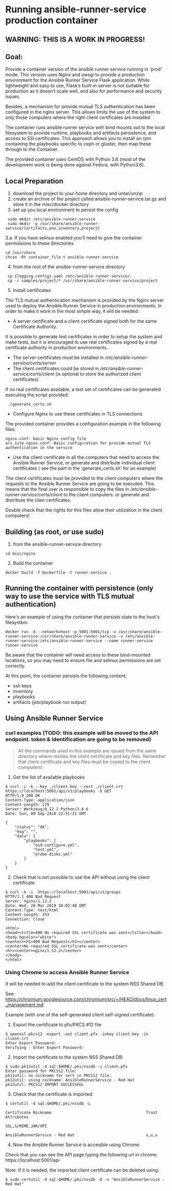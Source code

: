 # Running ansible-runner-service production container

## WARNING: THIS IS A WORK IN PROGRESS!

## Goal:
Provide a container version of the ansible runner service running in 'prod' mode.
This version uses Nginx and uwsgi to provide a production environment for the
Ansible Runner Service Flask application.
While lightweight and easy to use, Flask’s built-in server is not suitable for
production as it doesn’t scale well, and also for performance and security issues.

Besides, a mechanism for provide mutual TLS authentication has been configured in the nginx server.
This allows limits the use of the system to only those computers where the right client certificates are installed

The container runs ansible runner service with bind mounts out to the local filesystem
to provide runtime, playbooks and artifacts persistence, and access to SSl certificates.
This approach allows you to install an rpm containing the playbooks specific to ceph or gluster, then map these
through to the Container.

The provided container uses CentOS with Python 3.6 (most of the development work is being done against Fedora, with Python3.6).

## Local Preparation
1. download the project to your home directory and untar/unzip
2. create an archive of the project called ansible-runner-service.tar.gz and
store it in the misc/docker directory
3. set up you local environment to persist the config
```
 sudo mkdir /etc/ansible-runner-service
 sudo mkdir -p /usr/share/ansible-runner-service/{artifacts,env,inventory,project}
```
3.a. If you have selinux enabled you'll need to give the container permissions to these directories
```
cd /usr/share
chcon -Rt container_file_t ansible-runner-service
```
4. from the root of the ansible-runner-service directory
```
 cp {logging,config}.yaml /etc/ansible-runner-service/.
 cp -r samples/project/* /usr/share/ansible-runner-service/project
```

5. Install certificates

The TLS mutual authentication mechanism is provided by the Nginx server used to deploy the Ansible Runner Service in production environments.
In order to make it work in the most simple way, it will be needed:

- A server certificate and a client certificate signed both for the same Certificate Authority.

It is possible to generate test certificates in order to setup the system and make tests, but it is encouraged to use real certificates signed by a real certificate authority in production environments.

* The server certificates must be installed in */etc/ansible-runner-service/certs/server*
* The client certificates could be stored in */etc/ansible-runner-service/certs/client* (is optional to store the authorized client certificates)

If no real certificates available, a test set of certificates can be generated executing the script provided:

```
 ./generate_certs.sh

```

- Configure Nginx to use these certificates in TLS connections

The provided container provides a configuration example in the following files:
```
nginx.conf: basic Nginx config file
ars_site_nginx.conf: Basic configuration for provide mutual TLS authentication in the service
```

- Use the client certificate in all the computers that need to access the Ansible Runner Service, or generate and distribute individual client certificates ( see the <client> part in the 'generate_certs.sh' for an example)

The client certificates must be provided to the client computers where the requests to the Ansible Runner Service are going to be executed. This means that the final user is responsible to copy the files in */etc/ansible-runner-service/certs/client* to the client computers. or generate and distribute the clien certificates.

Double check that the rights for this files allow their utilization in the client computers!


## Building (as root, or use sudo)
1. from the ansible-runner-service directory
```
cd misc/nginx
```
2. Build the container
```
docker build -f Dockerfile -t runner-service .
```

## Running the container with persistence (only way to use the service with TLS mutual authentication)
Here's an example of using the container that persists state to the host's filesystem.
```
docker run -d --network=host -p 5001:5001/tcp -v /usr/share/ansible-runner-service:/usr/share/ansible-runner-service -v /etc/ansible-runner-service:/etc/ansible-runner-service --name runner-service runner-service
```

Be aware that the container will need access to these bind-mounted locations, so you may need to ensure file and selinux permissions are set correctly.

At this point, the container persists the following content;
- ssh keys
- inventory
- playbooks
- artifacts (job/playbook run output)

## Using Ansible Runner Service

### curl examples (TODO: this example will be moved to the API endpoint. token & identification are going to be removed)

> All the commands used in this example are issued from the same directory where resides the client certificate and key files.
> Remember that client certificate and key files must be copied to the client computers!.

1. Get the list of available playbooks
```
$ curl -i -k --key ./client.key --cert ./client.crt https://localhost:5001/api/v1/playbooks -X GET
HTTP/1.0 200 OK
Content-Type: application/json
Content-Length: 179
Server: Werkzeug/0.12.2 Python/3.6.6
Date: Sun, 09 Sep 2018 22:51:21 GMT

{
    "status": "OK",
    "msg": "",
    "data": {
        "playbooks": [
            "osd-configure.yml",
            "test.yml",
            "probe-disks.yml"
        ]
    }
}
```

2. Check that is not possible to use the API without using the client certificate
```
$ curl -k -i  https://localhost:5001/api/v1/groups
HTTP/1.1 400 Bad Request
Server: nginx/1.12.2
Date: Wed, 20 Mar 2019 10:02:48 GMT
Content-Type: text/html
Content-Length: 253
Connection: close

<html>
<head><title>400 No required SSL certificate was sent</title></head>
<body bgcolor="white">
<center><h1>400 Bad Request</h1></center>
<center>No required SSL certificate was sent</center>
<hr><center>nginx/1.12.2</center>
</body>
</html>
```

### Using Chrome to access Ansible Runner Service

It will be needed to add the client certificate to the system NSS Shared DB.

See: https://chromium.googlesource.com/chromium/src/+/HEAD/docs/linux_cert_management.md

Example (with one of the self-generated client self-signed certificate):


1. Export the certificate to pfx/PKCS #12 file
```
$ openssl pkcs12 -export -out client.pfx -inkey client.key -in client.crt
Enter Export Password:
Verifying - Enter Export Password:
```

2. Import the certificate to the system NSS Shared DB:
```
$ sudo pk12util -d sql:$HOME/.pki/nssdb -i client.pfx
Enter password for PKCS12 file:
pk12util: no nickname for cert in PKCS12 file.
pk12util: using nickname: AnsibleRunnerService - Red Hat
pk12util: PKCS12 IMPORT SUCCESSFUL
```

3. Check that the certificate is imported:
```
$ certutil -d sql:$HOME/.pki/nssdb -L

Certificate Nickname                                         Trust Attributes
                                                             SSL,S/MIME,JAR/XPI

AnsibleRunnerService - Red Hat                               u,u,u
```

4. Now the Ansible Runner Service is accesible using Chrome:

Check that you can see the API page typing the following url in chrome:
https://localhost:5001/api

Note:
If it is needed, the imported client certificate can be deleted using:
```
$ sudo certutil -d sql:$HOME/.pki/nssdb -D -n "AnsibleRunnerService - Red Hat"
```
